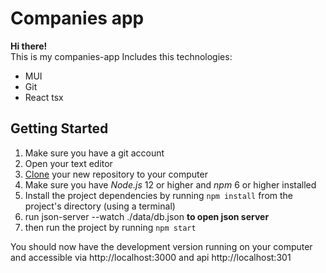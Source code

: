 # Companies app

**Hi there!**  
This is my companies-app
Includes this technologies:

- MUI
- Git
- React tsx

## Getting Started

1. Make sure you have a git account
2. Open your text editor
3. [Clone](https://github.com/Lior3796/companies-app) your new repository to your computer
4. Make sure you have _Node.js_ 12 or higher and _npm_ 6 or higher installed
5. Install the project dependencies by running `npm install` from the project's directory (using a terminal)
6. run json-server --watch ./data/db.json **to open json server**
7. then run the project by running `npm start`

You should now have the development version running on your computer and accessible via http://localhost:3000
and api http://localhost:301

